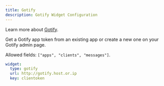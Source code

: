 ```yaml
---
title: Gotify
description: Gotify Widget Configuration
---
```


Learn more about [Gotify](https://github.com/gotify/server).

Get a Gotify app token from an existing app or create a new one on your Gotify admin page.

Allowed fields: `["apps", "clients", "messages"]`.

```yaml
widget:
  type: gotify
  url: http://gotify.host.or.ip
  key: clientoken
```

